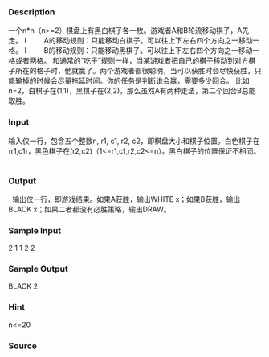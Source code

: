 
### Description
一个n*n（n>=2）棋盘上有黑白棋子各一枚。游戏者A和B轮流移动棋子，A先走。
l         A的移动规则：只能移动白棋子。可以往上下左右四个方向之一移动一格。
l         B的移动规则：只能移动黑棋子。可以往上下左右四个方向之一移动一格或者两格。
和通常的“吃子”规则一样，当某游戏者把自己的棋子移动到对方棋子所在的格子时，他就赢了。两个游戏者都很聪明，当可以获胜时会尽快获胜，只能输掉的时候会尽量拖延时间。你的任务是判断谁会赢，需要多少回合。
比如n=2，白棋子在(1,1)，黑棋子在(2,2)，那么虽然A有两种走法，第二个回合B总能取胜。
### Input
输入仅一行，包含五个整数n, r1, c1, r2, c2，即棋盘大小和棋子位置。白色棋子在(r1,c1)，黑色棋子在(r2,c2)（1<=r1,c1,r2,c2<=n）。黑白棋子的位置保证不相同。
 
### Output
 
输出仅一行，即游戏结果。如果A获胜，输出WHITE x；如果B获胜，输出BLACK x；如果二者都没有必胜策略，输出DRAW。
### Sample Input
2 1 1 2 2
### Sample Output
BLACK 2
### Hint
n<=20
### Source
